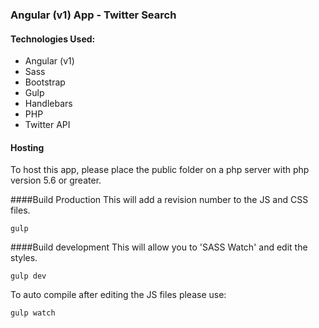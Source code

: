 ### Angular (v1) App - Twitter Search

#### Technologies Used:
+ Angular (v1)
+ Sass
+ Bootstrap
+ Gulp
+ Handlebars
+ PHP
+ Twitter API

#### Hosting
To host this app, please place the public folder on a php server with php version 5.6 or greater.

####Build Production
This will add a revision number to the JS and CSS files.
```
gulp
```

####Build development
This will allow you to 'SASS Watch' and edit the styles.
```
gulp dev
```
To auto compile after editing the JS files please use:
```
gulp watch
```
